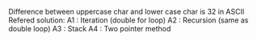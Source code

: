 Difference between uppercase char and lower case char is 32 in ASCII
Refered solution:
A1 : Iteration (double for loop)
A2 : Recursion (same as double loop)
A3 : Stack
A4 : Two pointer method